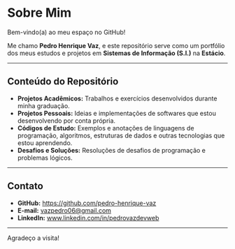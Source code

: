 # Sobre Mim

Bem-vindo(a) ao meu espaço no GitHub!

Me chamo **Pedro Henrique Vaz**, e este repositório serve como um portfólio dos meus estudos e projetos em **Sistemas de Informação (S.I.)** na **Estácio**.

---

## Conteúdo do Repositório

* **Projetos Acadêmicos:** Trabalhos e exercícios desenvolvidos durante minha graduação.
* **Projetos Pessoais:** Ideias e implementações de softwares que estou desenvolvendo por conta própria.
* **Códigos de Estudo:** Exemplos e anotações de linguagens de programação, algoritmos, estruturas de dados e outras tecnologias que estou aprendendo.
* **Desafios e Soluções:** Resoluções de desafios de programação e problemas lógicos.

---

## Contato

* **GitHub:** https://github.com/pedro-henrique-vaz
* **E-mail:** vazpedro06@gmail.com
* **LinkedIn:** www.linkedin.com/in/pedrovazdevweb

---

Agradeço a visita!
